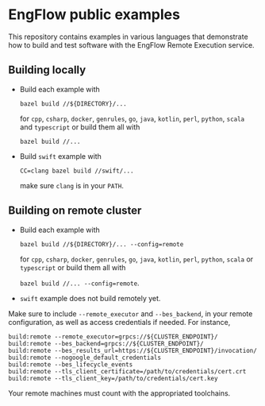 # EngFlow public examples

This repository contains examples in various languages that demonstrate how to
build and test software with the EngFlow Remote Execution service.

## Building locally

- Build each example with  

  `bazel build //${DIRECTORY}/...`  

  for `cpp`,  `csharp`, `docker`, `genrules`, `go`, `java`, `kotlin`, `perl`, `python`, `scala` and `typescript` or build them all with  
  
  `bazel build //...`
- Build `swift` example with  
  
  `CC=clang bazel build //swift/...` 
  
  make sure `clang` is in your `PATH`.

## Building on remote cluster


- Build each example with  

  `bazel build //${DIRECTORY}/... --config=remote` 
  
  for `cpp`,  `csharp`, `docker`, `genrules`, `go`, `java`, `kotlin`, `perl`, `python`, `scala` or `typescript` or build them all with  
  
  `bazel build //... --config=remote`.
- `swift` example does not build remotely yet.

Make sure to include `--remote_executor` and `--bes_backend`, in your remote configuration, as well as access credentials if needed. For instance,


```bzl
build:remote --remote_executor=grpcs://${CLUSTER_ENDPOINT}/
build:remote --bes_backend=grpcs://${CLUSTER_ENDPOINT}/
build:remote --bes_results_url=https://${CLUSTER_ENDPOINT}/invocation/
build:remote --nogoogle_default_credentials
build:remote --bes_lifecycle_events
build:remote --tls_client_certificate=/path/to/credentials/cert.crt
build:remote --tls_client_key=/path/to/credentials/cert.key
```

Your remote machines must count with the appropriated toolchains.
